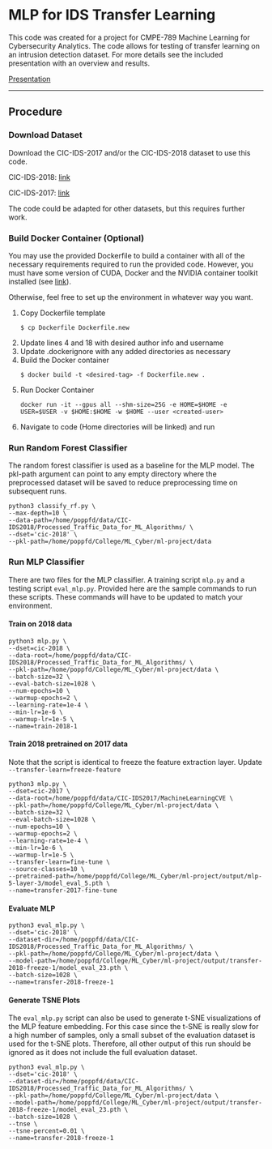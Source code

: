 # MLP for IDS Transfer Learning

This code was created for a project for CMPE-789 Machine Learning for Cybersecurity
Analytics.  The code allows for testing of transfer learning on an 
intrusion detection dataset.  For more details see the included presentation
with an overview and results.

[Presentation](Investigation_of_IDS_Transfer_Learning_with_MLP_Networks.pdf)

---
## Procedure

### Download Dataset
Download the CIC-IDS-2017 and/or the CIC-IDS-2018 dataset to use this code.

CIC-IDS-2018: [link](https://www.unb.ca/cic/datasets/ids-2018.html)

CIC-IDS-2017: [link](https://www.unb.ca/cic/datasets/ids-2017.html)


The code could be adapted for other datasets, but this requires further work.

### Build Docker Container (Optional)
You may use the provided Dockerfile to build a container with all
of the necessary requirements required to run the provided code.
However, you must have some version of CUDA, Docker and the
NVIDIA container toolkit installed (see [link](https://docs.nvidia.com/datacenter/cloud-native/container-toolkit/install-guide.html)).

Otherwise, feel free to set up the environment in whatever way you want.

1. Copy Dockerfile template
   ```
   $ cp Dockerfile Dockerfile.new
   ```
2. Update lines 4 and 18 with desired author info and username
3. Update .dockerignore with any added directories as necessary
4. Build the Docker container
    ```
   $ docker build -t <desired-tag> -f Dockerfile.new .
    ```
5. Run Docker Container
   ```
   docker run -it --gpus all --shm-size=25G -e HOME=$HOME -e USER=$USER -v $HOME:$HOME -w $HOME --user <created-user>
   ```
6. Navigate to code (Home directories will be linked) and run

### Run Random Forest Classifier
The random forest classifier is used as a baseline for the MLP model.  The pkl-path
argument can point to any empty directory where the preprocessed dataset will
be saved to reduce preprocessing time on subsequent runs.

```
python3 classify_rf.py \
--max-depth=10 \
--data-path=/home/poppfd/data/CIC-IDS2018/Processed_Traffic_Data_for_ML_Algorithms/ \
--dset='cic-2018' \
--pkl-path=/home/poppfd/College/ML_Cyber/ml-project/data
```

### Run MLP Classifier

There are two files for the MLP classifier.  A training script `mlp.py` and a 
testing script `eval_mlp.py`.  Provided here are the sample commands to run
these scripts.  These commands will have to be updated
to match your environment.

#### Train on 2018 data
```
python3 mlp.py \
--dset=cic-2018 \
--data-root=/home/poppfd/data/CIC-IDS2018/Processed_Traffic_Data_for_ML_Algorithms/ \
--pkl-path=/home/poppfd/College/ML_Cyber/ml-project/data \
--batch-size=32 \
--eval-batch-size=1028 \
--num-epochs=10 \
--warmup-epochs=2 \
--learning-rate=1e-4 \
--min-lr=1e-6 \
--warmup-lr=1e-5 \
--name=train-2018-1
```

#### Train 2018 pretrained on 2017 data

Note that the script is identical to freeze the feature extraction layer.
Update `--transfer-learn=freeze-feature`

```
python3 mlp.py \
--dset=cic-2017 \
--data-root=/home/poppfd/data/CIC-IDS2017/MachineLearningCVE \
--pkl-path=/home/poppfd/College/ML_Cyber/ml-project/data \
--batch-size=32 \
--eval-batch-size=1028 \
--num-epochs=10 \
--warmup-epochs=2 \
--learning-rate=1e-4 \
--min-lr=1e-6 \
--warmup-lr=1e-5 \
--transfer-learn=fine-tune \
--source-classes=10 \
--pretrained-path=/home/poppfd/College/ML_Cyber/ml-project/output/mlp-5-layer-3/model_eval_5.pth \
--name=transfer-2017-fine-tune
```

#### Evaluate MLP

```
python3 eval_mlp.py \
--dset='cic-2018' \
--dataset-dir=/home/poppfd/data/CIC-IDS2018/Processed_Traffic_Data_for_ML_Algorithms/ \
--pkl-path=/home/poppfd/College/ML_Cyber/ml-project/data \
--model-path=/home/poppfd/College/ML_Cyber/ml-project/output/transfer-2018-freeze-1/model_eval_23.pth \
--batch-size=1028 \
--name=transfer-2018-freeze-1
```

#### Generate TSNE Plots
The `eval_mlp.py` script can also be used to generate t-SNE visualizations of
the MLP feature embedding.  For this case since the t-SNE is really slow for a
high number of samples, only a small subset of the evaluation dataset is used
for the t-SNE plots.  Therefore, all other output of this run should be ignored
as it does not include the full evaluation dataset.

```
python3 eval_mlp.py \
--dset='cic-2018' \
--dataset-dir=/home/poppfd/data/CIC-IDS2018/Processed_Traffic_Data_for_ML_Algorithms/ \
--pkl-path=/home/poppfd/College/ML_Cyber/ml-project/data \
--model-path=/home/poppfd/College/ML_Cyber/ml-project/output/transfer-2018-freeze-1/model_eval_23.pth \
--batch-size=1028 \
--tnse \
--tsne-percent=0.01 \
--name=transfer-2018-freeze-1
```



